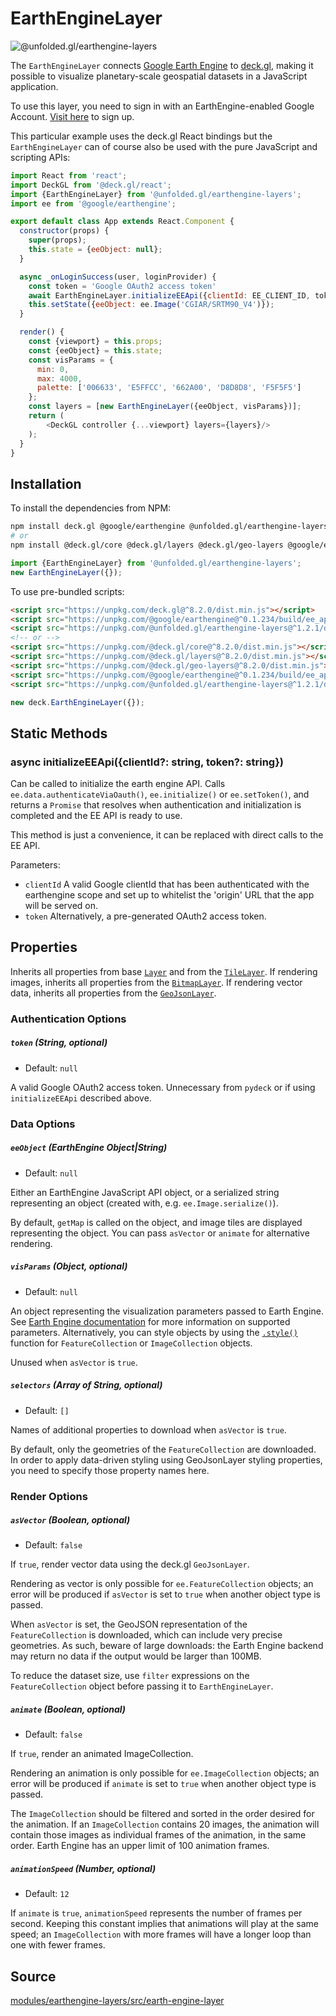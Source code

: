 # EarthEngineLayer

<p class="badges">
  <img src="https://img.shields.io/badge/@unfolded.gl/earthengine--layers-lightgrey.svg?style=flat-square" alt="@unfolded.gl/earthengine-layers" />
</p>

The `EarthEngineLayer` connects [Google Earth Engine][gee] to
[deck.gl](https://deck.gl), making it possible to visualize planetary-scale
geospatial datasets in a JavaScript application.

[gee]: https://earthengine.google.com/

To use this layer, you need to sign in with an EarthEngine-enabled Google
Account. [Visit here][gee-signup] to sign up.

[gee-signup]: https://signup.earthengine.google.com/#!/

This particular example uses the deck.gl React bindings but the
`EarthEngineLayer` can of course also be used with the pure JavaScript and
scripting APIs:

```js
import React from 'react';
import DeckGL from '@deck.gl/react';
import {EarthEngineLayer} from '@unfolded.gl/earthengine-layers';
import ee from '@google/earthengine';

export default class App extends React.Component {
  constructor(props) {
    super(props);
    this.state = {eeObject: null};
  }

  async _onLoginSuccess(user, loginProvider) {
    const token = 'Google OAuth2 access token'
    await EarthEngineLayer.initializeEEApi({clientId: EE_CLIENT_ID, token});
    this.setState({eeObject: ee.Image('CGIAR/SRTM90_V4')});
  }

  render() {
    const {viewport} = this.props;
    const {eeObject} = this.state;
    const visParams = {
      min: 0,
      max: 4000,
      palette: ['006633', 'E5FFCC', '662A00', 'D8D8D8', 'F5F5F5']
    };
    const layers = [new EarthEngineLayer({eeObject, visParams})];
    return (
        <DeckGL controller {...viewport} layers={layers}/>
    );
  }
}
```


## Installation

To install the dependencies from NPM:

```bash
npm install deck.gl @google/earthengine @unfolded.gl/earthengine-layers
# or
npm install @deck.gl/core @deck.gl/layers @deck.gl/geo-layers @google/earthengine @unfolded.gl/earthengine-layers
```

```js
import {EarthEngineLayer} from '@unfolded.gl/earthengine-layers';
new EarthEngineLayer({});
```

To use pre-bundled scripts:

```html
<script src="https://unpkg.com/deck.gl@^8.2.0/dist.min.js"></script>
<script src="https://unpkg.com/@google/earthengine@^0.1.234/build/ee_api_js.js"></script>
<script src="https://unpkg.com/@unfolded.gl/earthengine-layers@^1.2.1/dist.min.js"></script>
<!-- or -->
<script src="https://unpkg.com/@deck.gl/core@^8.2.0/dist.min.js"></script>
<script src="https://unpkg.com/@deck.gl/layers@^8.2.0/dist.min.js"></script>
<script src="https://unpkg.com/@deck.gl/geo-layers@^8.2.0/dist.min.js"></script>
<script src="https://unpkg.com/@google/earthengine@^0.1.234/build/ee_api_js.js"></script>
<script src="https://unpkg.com/@unfolded.gl/earthengine-layers@^1.2.1/dist.min.js"></script>
```

```js
new deck.EarthEngineLayer({});
```

## Static Methods

### async initializeEEApi({clientId?: string, token?: string})

Can be called to initialize the earth engine API. Calls
`ee.data.authenticateViaOauth()`, `ee.initialize()` or `ee.setToken()`, and
returns a `Promise` that resolves when authentication and initialization is
completed and the EE API is ready to use.

This method is just a convenience, it can be replaced with direct calls to the
EE API.

Parameters:
- `clientId` A valid Google clientId that has been authenticated with the earthengine scope and set up to whitelist the 'origin' URL that the app will be served on.
- `token` Alternatively, a pre-generated OAuth2 access token.


## Properties

Inherits all properties from base [`Layer`][base-layer] and from the [`TileLayer`][tile-layer]. If rendering images, inherits all properties from the [`BitmapLayer`][bitmap-layer]. If rendering vector data, inherits all properties from the [`GeoJsonLayer`][geojson-layer].

[base-layer]: https://deck.gl/#/documentation/deckgl-api-reference/layers/layer
[tile-layer]: https://deck.gl/#/documentation/deckgl-api-reference/layers/tile-layer
[bitmap-layer]: https://deck.gl/#/documentation/deckgl-api-reference/layers/bitmap-layer
[geojson-layer]: https://deck.gl/#/documentation/deckgl-api-reference/layers/geojson-layer

### Authentication Options

##### `token` (String, optional)

- Default: `null`

A valid Google OAuth2 access token. Unnecessary from `pydeck` or if using
`initializeEEApi` described above.

### Data Options

##### `eeObject` (EarthEngine Object|String)

- Default: `null`

Either an EarthEngine JavaScript API object, or a serialized string representing
an object (created with, e.g. `ee.Image.serialize()`).

By default, `getMap` is called on the object, and image tiles are displayed
representing the object. You can pass `asVector` or `animate` for alternative
rendering.

##### `visParams` (Object, optional)

- Default: `null`

An object representing the visualization parameters passed to Earth Engine. See
[Earth Engine documentation][visparams-docs] for more information on supported
parameters. Alternatively, you can style objects by using the
[`.style()`][style-fn] function for `FeatureCollection` or `ImageCollection`
objects.

[visparams-docs]: https://developers.google.com/earth-engine/image_visualization
[style-fn]: https://developers.google.com/earth-engine/api_docs#ee.featurecollection.style

Unused when `asVector` is `true`.

##### `selectors` (Array of String, optional)

- Default: `[]`

Names of additional properties to download when `asVector` is `true`.

By default, only the geometries of the `FeatureCollection` are downloaded. In
order to apply data-driven styling using GeoJsonLayer styling properties, you
need to specify those property names here.

### Render Options

##### `asVector` (Boolean, optional)

- Default: `false`

If `true`, render vector data using the deck.gl `GeoJsonLayer`.

Rendering as vector is only possible for `ee.FeatureCollection` objects; an
error will be produced if `asVector` is set to `true` when another object type
is passed.

When `asVector` is set, the GeoJSON representation of the `FeatureCollection` is
downloaded, which can include very precise geometries. As such, beware of large
downloads: the Earth Engine backend may return no data if the output would be
larger than 100MB.

To reduce the dataset size, use `filter` expressions on the `FeatureCollection`
object before passing it to `EarthEngineLayer`.

##### `animate` (Boolean, optional)

- Default: `false`

If `true`, render an animated ImageCollection.

Rendering an animation is only possible for `ee.ImageCollection` objects; an
error will be produced if `animate` is set to `true` when another object type is
passed.

The `ImageCollection` should be filtered and sorted in the order desired for the
animation. If an `ImageCollection` contains 20 images, the animation will
contain those images as individual frames of the animation, in the same order.
Earth Engine has an upper limit of 100 animation frames.

##### `animationSpeed` (Number, optional)

- Default: `12`

If `animate` is `true`, `animationSpeed` represents the number of frames per
second. Keeping this constant implies that animations will play at the same
speed; an `ImageCollection` with more frames will have a longer loop than one
with fewer frames.


## Source

[modules/earthengine-layers/src/earth-engine-layer](https://github.com/UnfoldedInc/earthengine-layers/tree/master/modules/earthengine-layers/src)
